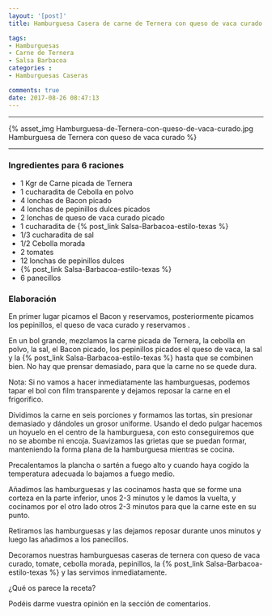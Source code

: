 ```yaml
---
layout: '[post]'
title: Hamburguesa Casera de carne de Ternera con queso de vaca curado

tags:
- Hamburguesas
- Carne de Ternera
- Salsa Barbacoa
categories :
- Hamburguesas Caseras

comments: true
date: 2017-08-26 08:47:13
---
```

---
{% asset_img Hamburguesa-de-Ternera-con-queso-de-vaca-curado.jpg Hamburguesa de Ternera con queso de vaca curado %}


---

### Ingredientes para 6 raciones

- 1 Kgr de Carne picada de Ternera
- 1 cucharadita de Cebolla en polvo
- 4 lonchas de Bacon picado
- 4 lonchas de pepinillos dulces picados
- 2 lonchas de queso de vaca curado picado
- 1 cucharadita de {% post_link Salsa-Barbacoa-estilo-texas %}
- 1/3 cucharadita de sal
- 1/2 Cebolla morada
- 2 tomates
- 12 lonchas de pepinillos dulces
- {% post_link Salsa-Barbacoa-estilo-texas %}
- 6 panecillos

### Elaboración

En primer lugar picamos el Bacon y reservamos, posteriormente picamos los pepinillos, el queso de vaca curado y reservamos .

En un bol grande, mezclamos la carne picada de Ternera, la cebolla en polvo, la sal, el Bacon picado, los pepinillos picados el queso de vaca, la sal  y la {% post_link Salsa-Barbacoa-estilo-texas %} hasta que se combinen bien. No hay que prensar demasiado, para que la carne no se quede dura.

Nota: Si no vamos a hacer inmediatamente las hamburguesas, podemos tapar el bol con film transparente y dejamos reposar la carne en el frigorífico.

Dividimos la carne en seis porciones y formamos las tortas, sin presionar demasiado y dándoles un grosor uniforme. Usando el dedo pulgar hacemos un hoyuelo en el centro de la hamburguesa, con esto conseguiremos que no se abombe ni encoja.
Suavizamos las grietas que se puedan formar, manteniendo la forma plana de la hamburguesa mientras se cocina.


Precalentamos la plancha o sartén a fuego alto y cuando haya cogido la temperatura adecuada lo bajamos a fuego medio.

Añadimos las hamburguesas y las cocinamos hasta que se forme una corteza en la parte inferior,  unos
2-3 minutos y le damos la vuelta, y cocinamos por el otro lado otros 2-3 minutos para que la carne este en su punto.

Retiramos las hamburguesas y las dejamos reposar durante unos minutos y luego las añadimos a los panecillos.

Decoramos nuestras hamburguesas caseras de ternera con queso de vaca curado, tomate, cebolla morada, pepinillos, la {% post_link Salsa-Barbacoa-estilo-texas %} y las servimos inmediatamente.


¿Qué os parece la receta?

Podéis darme vuestra opinión en la sección de comentarios.
